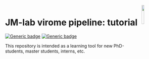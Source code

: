 <img src="https://rega.kuleuven.be/cev/viralmetagenomics/pictures/lovm/image_preview" height="12.5%" width="12.5%" align="right"/>

# JM-lab virome pipeline: tutorial
[![Generic badge](https://img.shields.io/badge/GitHub-MatthijnssensLab-brightgreen?logo=github)](https://github.com/Matthijnssenslab)
[![Generic badge](https://img.shields.io/badge/DOI-https%3A%2F%2Fdoi.org%2F10.1038%2Fsrep16532-blue)](https://doi.org/10.1038/srep16532)

This repository is intended as a learning tool for new PhD-students, master students, interns, etc.
